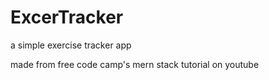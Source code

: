 # ExcerTracker
a simple exercise tracker app

made from free code camp's mern stack tutorial on youtube
